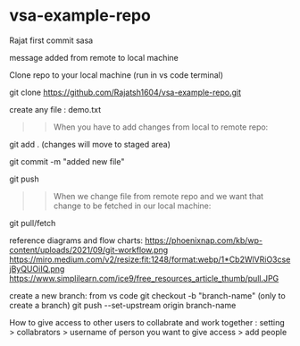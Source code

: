 # vsa-example-repo

Rajat first commit sasa

message added from remote to local machine

Clone repo to your local machine (run in vs code terminal)

git clone https://github.com/Rajatsh1604/vsa-example-repo.git

create any file : demo.txt

>> When you have to add changes from local to remote repo: 

git add . (changes will move to staged area)

git commit -m "added new file"

git push

>> When we change file from remote repo and we want that change to be fetched in our local machine:

git pull/fetch

reference diagrams and flow charts: 
https://phoenixnap.com/kb/wp-content/uploads/2021/09/git-workflow.png
https://miro.medium.com/v2/resize:fit:1248/format:webp/1*Cb2WlVRiO3csejByQUOiIQ.png
https://www.simplilearn.com/ice9/free_resources_article_thumb/pull.JPG

create a new branch: from vs code 
git checkout -b "branch-name"  (only to create a branch)
git push --set-upstream origin branch-name

How to give access to other users to collabrate and work together : 
setting > collabrators > username of person you want to give access > add people 

